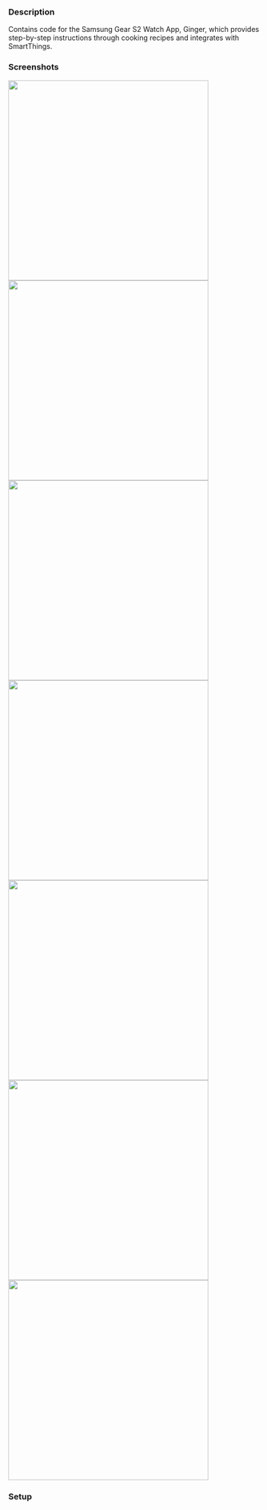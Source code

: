 ### Description
Contains code for the Samsung Gear S2 Watch App, Ginger, which provides step-by-step instructions through cooking recipes and integrates with SmartThings.

### Screenshots
<img src="http://s33.postimg.org/j1kdxi81r/Screen_Shot_2016_06_04_at_7_04_22_PM.png" width="400" height="400" />
<img src="http://s33.postimg.org/z3e6vs9xb/Screen_Shot_2016_06_04_at_7_04_50_PM.png" width="400" height="400" />
<img src="http://s33.postimg.org/bunqyr3gf/Screen_Shot_2016_06_04_at_7_07_03_PM.png" width="400" height="400" />
<img src="http://s33.postimg.org/6lol6iclb/Screen_Shot_2016_06_04_at_7_10_59_PM.png" width="400" height="400" />
<img src="http://s33.postimg.org/o79xxyipr/Screen_Shot_2016_06_04_at_7_05_21_PM.png" width="400" height="400" />
<img src="http://s33.postimg.org/nux8zr2gv/Screen_Shot_2016_06_04_at_7_06_13_PM.png" width="400" height="400" />
<img src="http://s33.postimg.org/hdwpz7lmn/Screen_Shot_2016_06_04_at_7_05_54_PM.png" width="400" height="400" />

### Setup

